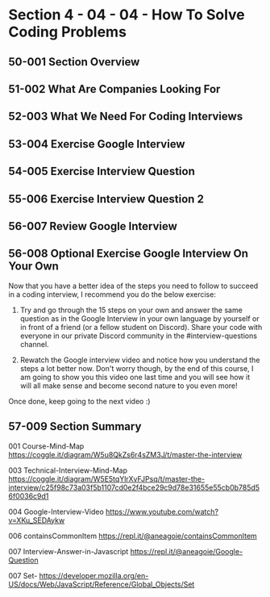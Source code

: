 # Section 4 - 04 - 04 - How To Solve Coding Problems

## 50-001 Section Overview
## 51-002 What Are Companies Looking For
## 52-003 What We Need For Coding Interviews
## 53-004 Exercise Google Interview
## 54-005 Exercise Interview Question
## 55-006 Exercise Interview Question 2
## 56-007 Review Google Interview
## 56-008 Optional Exercise Google Interview On Your Own
Now that you have a better idea of the steps you need to follow to succeed in a coding interview, I recommend you do the below exercise:

1. Try and go through the 15 steps on your own and answer the same question as in the Google Interview in your own language by yourself or in 
front of a friend (or a fellow student on Discord). Share your code with everyone in our private Discord community in the #interview-questions channel.

2. Rewatch the Google interview video and notice how you understand the steps a lot better now. Don't worry though, by the end of this course, I am going
to show you this video one last time and you will see how it will all make sense and become second nature to you even more!

Once done, keep going to the next video :)

## 57-009 Section Summary
001 Course-Mind-Map
https://coggle.it/diagram/W5u8QkZs6r4sZM3J/t/master-the-interview

003 Technical-Interview-Mind-Map
https://coggle.it/diagram/W5E5tqYlrXvFJPsq/t/master-the-interview/c25f98c73a03f5b1107cd0e2f4bce29c9d78e31655e55cb0b785d56f0036c9d1

004 Google-Interview-Video
https://www.youtube.com/watch?v=XKu_SEDAykw

006 containsCommonItem
https://repl.it/@aneagoie/containsCommonItem

007 Interview-Answer-in-Javascript
https://repl.it/@aneagoie/Google-Question

007 Set-
https://developer.mozilla.org/en-US/docs/Web/JavaScript/Reference/Global_Objects/Set
